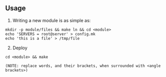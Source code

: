 
## Usage
1. Writing a new module is as simple as:
```
mkdir -p module/files && make ln && cd <module>
echo 'SERVERS = root@server' > config.mk
echo 'this is a file' > /tmp/file
```

2. Deploy 
```
cd <module> && make
```

    (NOTE: replace words, and their brackets, when surrounded with <angle brackets>)
